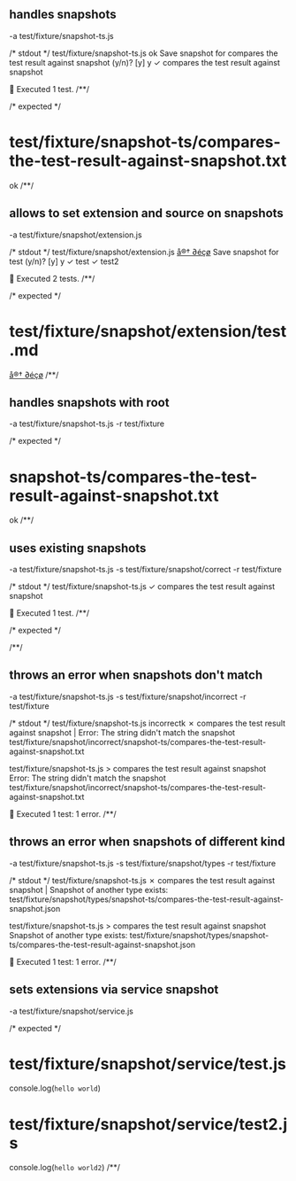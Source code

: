 ## handles snapshots
-a test/fixture/snapshot-ts.js

/* stdout */
 test/fixture/snapshot-ts.js
ok
Save snapshot for compares the test result against snapshot (y/n)? [y] y
  ✓  compares the test result against snapshot

🦅  Executed 1 test.
/**/

/* expected */
# test/fixture/snapshot-ts/compares-the-test-result-against-snapshot.txt

ok
/**/

## allows to set extension and source on snapshots
-a test/fixture/snapshot/extension.js

/* stdout */
 test/fixture/snapshot/extension.js
[å®† ∂éçø](https://artd.eco)
Save snapshot for test (y/n)? [y] y
  ✓  test
  ✓  test2

🦅  Executed 2 tests.
/**/

/* expected */
# test/fixture/snapshot/extension/test.md

[å®† ∂éçø](https://artd.eco)
/**/

## handles snapshots with root
-a test/fixture/snapshot-ts.js -r test/fixture

/* expected */
# snapshot-ts/compares-the-test-result-against-snapshot.txt

ok
/**/

## uses existing snapshots
-a test/fixture/snapshot-ts.js -s test/fixture/snapshot/correct -r test/fixture

/* stdout */
 test/fixture/snapshot-ts.js
  ✓  compares the test result against snapshot

🦅  Executed 1 test.
/**/

/* expected */

/**/

## throws an error when snapshots don't match
-a test/fixture/snapshot-ts.js -s test/fixture/snapshot/incorrect -r test/fixture

/* stdout */
 test/fixture/snapshot-ts.js
incorrectk
  ✗  compares the test result against snapshot
  | Error: The string didn't match the snapshot test/fixture/snapshot/incorrect/snapshot-ts/compares-the-test-result-against-snapshot.txt

test/fixture/snapshot-ts.js > compares the test result against snapshot
  Error: The string didn't match the snapshot test/fixture/snapshot/incorrect/snapshot-ts/compares-the-test-result-against-snapshot.txt

🦅  Executed 1 test: 1 error.
/**/

## throws an error when snapshots of different kind
-a test/fixture/snapshot-ts.js -s test/fixture/snapshot/types -r test/fixture

/* stdout */
 test/fixture/snapshot-ts.js
  ✗  compares the test result against snapshot
  | Snapshot of another type exists: test/fixture/snapshot/types/snapshot-ts/compares-the-test-result-against-snapshot.json

test/fixture/snapshot-ts.js > compares the test result against snapshot
  Snapshot of another type exists: test/fixture/snapshot/types/snapshot-ts/compares-the-test-result-against-snapshot.json

🦅  Executed 1 test: 1 error.
/**/

## sets extensions via service snapshot
-a test/fixture/snapshot/service.js

/* expected */
# test/fixture/snapshot/service/test.js

console.log(`hello world`)

# test/fixture/snapshot/service/test2.js

console.log(`hello world2`)
/**/